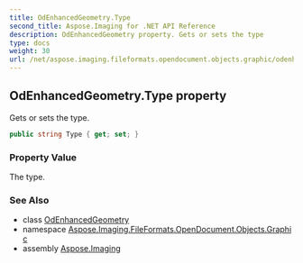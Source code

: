 ```yaml
---
title: OdEnhancedGeometry.Type
second_title: Aspose.Imaging for .NET API Reference
description: OdEnhancedGeometry property. Gets or sets the type
type: docs
weight: 30
url: /net/aspose.imaging.fileformats.opendocument.objects.graphic/odenhancedgeometry/type/
---
```

## OdEnhancedGeometry.Type property

Gets or sets the type.

```csharp
public string Type { get; set; }
```

### Property Value

The type.

### See Also

* class [OdEnhancedGeometry](../)
* namespace [Aspose.Imaging.FileFormats.OpenDocument.Objects.Graphic](../../odenhancedgeometry/)
* assembly [Aspose.Imaging](../../../)


